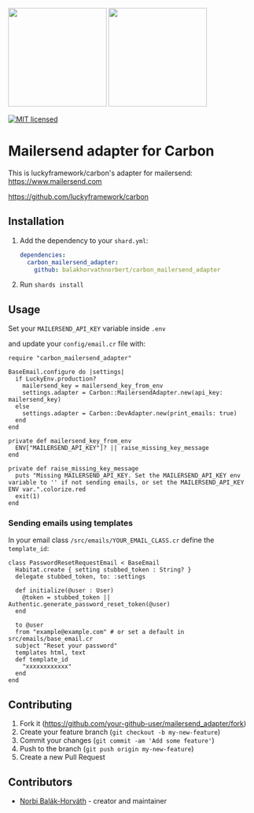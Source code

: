 <a href="http://luckyframework.org"><img src="https://luckyframework.org/assets/images/logo.png?id=0eaca1807e9ec699940041b2792031ba" width="200px"/></a>
<a href="https://www.mailersend.com"><img src="https://www.mailersend.com/images/logo.svg" width="200px"/></a>

[![MIT licensed](https://img.shields.io/badge/license-MIT-blue.svg)](./LICENSE)
# Mailersend adapter for Carbon

This is luckyframework/carbon's adapter for mailersend: https://www.mailersend.com

https://github.com/luckyframework/carbon

## Installation

1. Add the dependency to your `shard.yml`:

   ```yaml
   dependencies:
     carbon_mailersend_adapter:
       github: balakhorvathnorbert/carbon_mailersend_adapter
   ```

2. Run `shards install`

## Usage

Set your `MAILERSEND_API_KEY` variable inside `.env`

and update your `config/email.cr` file with:

```crystal
require "carbon_mailersend_adapter"

BaseEmail.configure do |settings|
  if LuckyEnv.production?
    mailersend_key = mailersend_key_from_env
    settings.adapter = Carbon::MailersendAdapter.new(api_key: mailersend_key)
  else
    settings.adapter = Carbon::DevAdapter.new(print_emails: true)
  end
end

private def mailersend_key_from_env
  ENV["MAILERSEND_API_KEY"]? || raise_missing_key_message
end

private def raise_missing_key_message
  puts "Missing MAILERSEND_API_KEY. Set the MAILERSEND_API_KEY env variable to '' if not sending emails, or set the MAILERSEND_API_KEY ENV var.".colorize.red
  exit(1)
end

```
### Sending emails using templates

In your email class `/src/emails/YOUR_EMAIL_CLASS.cr` define the `template_id`:

```crystal
class PasswordResetRequestEmail < BaseEmail
  Habitat.create { setting stubbed_token : String? }
  delegate stubbed_token, to: :settings

  def initialize(@user : User)
    @token = stubbed_token || Authentic.generate_password_reset_token(@user)
  end

  to @user
  from "example@example.com" # or set a default in src/emails/base_email.cr
  subject "Reset your password"
  templates html, text
  def template_id
    "xxxxxxxxxxxx"
  end
end
```

## Contributing

1. Fork it (<https://github.com/your-github-user/mailersend_adapter/fork>)
2. Create your feature branch (`git checkout -b my-new-feature`)
3. Commit your changes (`git commit -am 'Add some feature'`)
4. Push to the branch (`git push origin my-new-feature`)
5. Create a new Pull Request

## Contributors

- [Norbi Balák-Horváth](https://github.com/balakhorvathnorbert) - creator and maintainer
